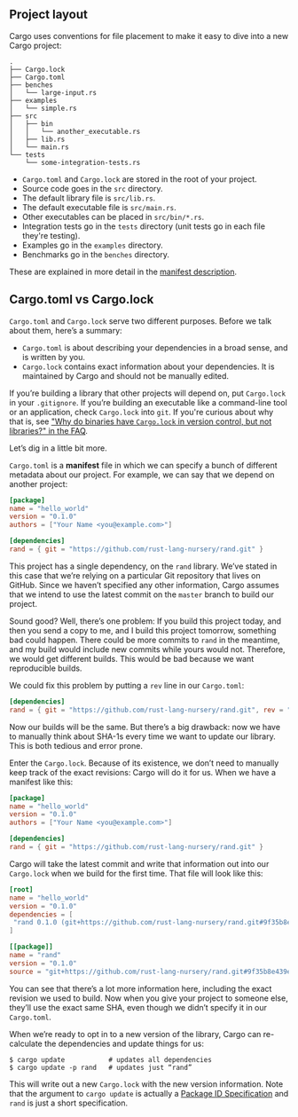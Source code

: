 ## Project layout

Cargo uses conventions for file placement to make it easy to dive into a new
Cargo project:

```shell
.
├── Cargo.lock
├── Cargo.toml
├── benches
│   └── large-input.rs
├── examples
│   └── simple.rs
├── src
│   ├── bin
│   │   └── another_executable.rs
│   ├── lib.rs
│   └── main.rs
└── tests
    └── some-integration-tests.rs
```

* `Cargo.toml` and `Cargo.lock` are stored in the root of your project.
* Source code goes in the `src` directory.
* The default library file is `src/lib.rs`.
* The default executable file is `src/main.rs`.
* Other executables can be placed in `src/bin/*.rs`.
* Integration tests go in the `tests` directory (unit tests go in each file they're testing).
* Examples go in the `examples` directory.
* Benchmarks go in the `benches` directory.

These are explained in more detail in the [manifest
description](03-02-manifest.html#the-project-layout).

## Cargo.toml vs Cargo.lock

`Cargo.toml` and `Cargo.lock` serve two different purposes. Before we talk
about them, here’s a summary:

* `Cargo.toml` is about describing your dependencies in a broad sense, and is written by you.
* `Cargo.lock` contains exact information about your dependencies. It is maintained by Cargo and should not be manually edited.

If you’re building a library that other projects will depend on, put
`Cargo.lock` in your `.gitignore`. If you’re building an executable like a
command-line tool or an application, check `Cargo.lock` into `git`. If you're
curious about why that is, see ["Why do binaries have `Cargo.lock` in version
control, but not libraries?" in the
FAQ](faq.html#why-do-binaries-have-cargolock-in-version-control-but-not-libraries).

Let’s dig in a little bit more.

`Cargo.toml` is a **manifest** file in which we can specify a bunch of
different metadata about our project. For example, we can say that we depend
on another project:

```toml
[package]
name = "hello_world"
version = "0.1.0"
authors = ["Your Name <you@example.com>"]

[dependencies]
rand = { git = "https://github.com/rust-lang-nursery/rand.git" }
```

This project has a single dependency, on the `rand` library. We’ve stated in
this case that we’re relying on a particular Git repository that lives on
GitHub. Since we haven’t specified any other information, Cargo assumes that
we intend to use the latest commit on the `master` branch to build our project.

Sound good? Well, there’s one problem: If you build this project today, and
then you send a copy to me, and I build this project tomorrow, something bad
could happen. There could be more commits to `rand` in the meantime, and my
build would include new commits while yours would not. Therefore, we would
get different builds. This would be bad because we want reproducible builds.

We could fix this problem by putting a `rev` line in our `Cargo.toml`:

```toml
[dependencies]
rand = { git = "https://github.com/rust-lang-nursery/rand.git", rev = "9f35b8e" }
```

Now our builds will be the same. But there’s a big drawback: now we have to
manually think about SHA-1s every time we want to update our library. This is
both tedious and error prone.

Enter the `Cargo.lock`. Because of its existence, we don’t need to manually
keep track of the exact revisions: Cargo will do it for us. When we have a
manifest like this:

```toml
[package]
name = "hello_world"
version = "0.1.0"
authors = ["Your Name <you@example.com>"]

[dependencies]
rand = { git = "https://github.com/rust-lang-nursery/rand.git" }
```

Cargo will take the latest commit and write that information out into our
`Cargo.lock` when we build for the first time. That file will look like this:

```toml
[root]
name = "hello_world"
version = "0.1.0"
dependencies = [
 "rand 0.1.0 (git+https://github.com/rust-lang-nursery/rand.git#9f35b8e439eeedd60b9414c58f389bdc6a3284f9)",
]

[[package]]
name = "rand"
version = "0.1.0"
source = "git+https://github.com/rust-lang-nursery/rand.git#9f35b8e439eeedd60b9414c58f389bdc6a3284f9"

```

You can see that there’s a lot more information here, including the exact
revision we used to build. Now when you give your project to someone else,
they’ll use the exact same SHA, even though we didn’t specify it in our
`Cargo.toml`.

When we’re ready to opt in to a new version of the library, Cargo can
re-calculate the dependencies and update things for us:

```shell
$ cargo update           # updates all dependencies
$ cargo update -p rand   # updates just “rand”
```

This will write out a new `Cargo.lock` with the new version information. Note
that the argument to `cargo update` is actually a
[Package ID Specification](03-07-pkgid-spec.html) and `rand` is just a short
specification.
